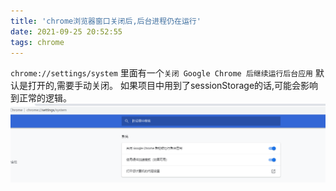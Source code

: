 ```yaml
---
title: 'chrome浏览器窗口关闭后,后台进程仍在运行'
date: 2021-09-25 20:52:55
tags: chrome
---
```


`chrome://settings/system` 里面有一个`关闭 Google Chrome 后继续运行后台应用` 默认是打开的,需要手动关闭。
如果项目中用到了sessionStorage的话,可能会影响到正常的逻辑。
![](../images/2021-09-25-20-54-05.png)